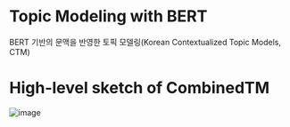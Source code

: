 # Topic Modeling with BERT
BERT 기반의 문맥을 반영한 토픽 모델링(Korean Contextualized Topic Models, CTM)

# High-level sketch of CombinedTM
![image](https://user-images.githubusercontent.com/73151616/154487038-aa4f1edb-4bf7-484f-a2ac-76b2aa9d2e06.jpg)
